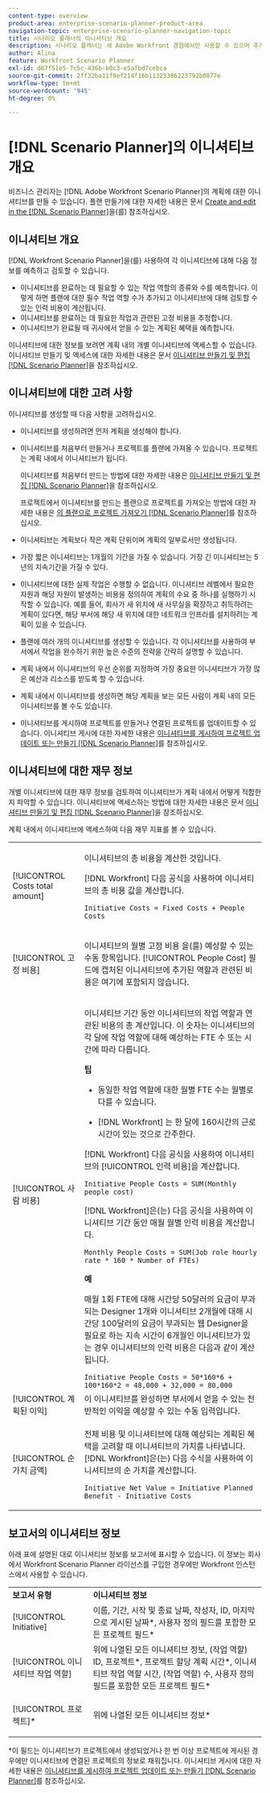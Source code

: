 ```yaml
---
content-type: overview
product-area: enterprise-scenario-planner-product-area
navigation-topic: enterprise-scenario-planner-navigation-topic
title: 시나리오 플래너의 이니셔티브 개요
description: 시나리오 플래너는 새 Adobe Workfront 경험에서만 사용할 수 있으며 추가 라이선스가 필요합니다. Workfront 시나리오 플래너에 대한 자세한 내용은 시나리오 플래너 개요를 참조하십시오.
author: Alina
feature: Workfront Scenario Planner
exl-id: d67f51e5-7c5c-436b-b0c3-e5afbd7cebca
source-git-commit: 2ff32ba11f9ef214f16b11323386223792b0877e
workflow-type: tm+mt
source-wordcount: '945'
ht-degree: 0%

---
```


# [!DNL Scenario Planner]의 이니셔티브 개요

비즈니스 관리자는 [!DNL Adobe Workfront Scenario Planner]의 계획에 대한 이니셔티브를 만들 수 있습니다. 플랜 만들기에 대한 자세한 내용은 문서 [Create and edit in the [!DNL Scenario Planner]](../scenario-planner/create-and-edit-plans.md)을(를) 참조하십시오.

## 이니셔티브 개요

[!DNL Workfront Scenario Planner]을(를) 사용하여 각 이니셔티브에 대해 다음 정보를 예측하고 검토할 수 있습니다.

* 이니셔티브를 완료하는 데 필요할 수 있는 작업 역할의 종류와 수를 예측합니다. 이렇게 하면 플랜에 대한 필수 작업 역할 수가 추가되고 이니셔티브에 대해 검토할 수 있는 인력 비용이 계산됩니다.
* 이니셔티브를 완료하는 데 필요한 작업과 관련된 고정 비용을 추정합니다.
* 이니셔티브가 완료될 때 귀사에서 얻을 수 있는 계획된 혜택을 예측합니다.

이니셔티브에 대한 정보를 보려면 계획 내의 개별 이니셔티브에 액세스할 수 있습니다. 이니셔티브 만들기 및 액세스에 대한 자세한 내용은 문서 [이니셔티브 만들기 및 편집 [!DNL Scenario Planner]](../scenario-planner/create-and-edit-initiatives.md)을 참조하십시오.

## 이니셔티브에 대한 고려 사항

이니셔티브를 생성할 때 다음 사항을 고려하십시오.

* 이니셔티브를 생성하려면 먼저 계획을 생성해야 합니다.
* 이니셔티브를 처음부터 만들거나 프로젝트를 플랜에 가져올 수 있습니다. 프로젝트는 계획 내에서 이니셔티브가 됩니다.

  이니셔티브를 처음부터 만드는 방법에 대한 자세한 내용은 [이니셔티브 만들기 및 편집 [!DNL Scenario Planner]](../scenario-planner/create-and-edit-initiatives.md)을 참조하십시오.

  프로젝트에서 이니셔티브를 만드는 플랜으로 프로젝트를 가져오는 방법에 대한 자세한 내용은 [의 플랜으로 프로젝트 가져오기 [!DNL Scenario Planner]](../scenario-planner/import-projects-to-plans.md)를 참조하십시오.

* 이니셔티브는 계획보다 작은 계획 단위이며 계획의 일부로서만 생성됩니다.
* 가장 짧은 이니셔티브는 1개월의 기간을 가질 수 있습니다. 가장 긴 이니셔티브는 5년의 지속기간을 가질 수 있다.
* 이니셔티브에 대한 실제 작업은 수행할 수 없습니다. 이니셔티브 레벨에서 필요한 자원과 해당 자원이 발생하는 비용을 정의하여 계획의 수요 중 하나를 실행하기 시작할 수 있습니다. 예를 들어, 회사가 새 위치에 새 사무실을 확장하고 취득하려는 계획이 있다면, 해당 부서에 해당 새 위치에 대한 네트워크 인프라를 설치하려는 계획이 있을 수 있습니다.
* 플랜에 여러 개의 이니셔티브를 생성할 수 있습니다. 각 이니셔티브를 사용하여 부서에서 작업을 완수하기 위한 높은 수준의 전략을 간략히 설명할 수 있습니다.
* 계획 내에서 이니셔티브의 우선 순위를 지정하여 가장 중요한 이니셔티브가 가장 많은 예산과 리소스를 받도록 할 수 있습니다.
* 계획 내에서 이니셔티브를 생성하면 해당 계획을 보는 모든 사람이 계획 내의 모든 이니셔티브를 볼 수도 있습니다.

  <!--
  <p data-mc-conditions="QuicksilverOrClassic.Draft mode">(NOTE: this might change when we add to the access levels granularity)</p>
  -->

* 이니셔티브를 게시하여 프로젝트를 만들거나 연결된 프로젝트를 업데이트할 수 있습니다. 이니셔티브 게시에 대한 자세한 내용은 [이니셔티브를 게시하여 프로젝트 업데이트 또는 만들기 [!DNL Scenario Planner]](../scenario-planner/publish-scenarios-update-projects.md)를 참조하십시오.

## 이니셔티브에 대한 재무 정보

개별 이니셔티브에 대한 재무 정보를 검토하여 이니셔티브가 계획 내에서 어떻게 적합한지 파악할 수 있습니다. 이니셔티브에 액세스하는 방법에 대한 자세한 내용은 문서 [이니셔티브 만들기 및 편집 [!DNL Scenario Planner]](../scenario-planner/create-and-edit-initiatives.md)을 참조하십시오.

계획 내에서 이니셔티브에 액세스하여 다음 재무 지표를 볼 수 있습니다.

<!--
<p>(NOTE: several instances drafted in the table below!) </p>
-->

<table style="table-layout:auto"> 
 <col> 
 <col> 
 <tbody> 
  <tr> 
   <td role="rowheader">[!UICONTROL Costs total amount]</td> 
   <td> <p style="font-weight: normal;">이니셔티브의 총 비용을 계산한 것입니다. </p> <p style="font-weight: normal;">[!DNL Workfront] 다음 공식을 사용하여 이니셔티브의 총 비용 값을 계산합니다.</p> <p style="font-weight: normal;"><code>Initiative Costs = Fixed Costs + People Costs</code> </p> </td> 
  </tr> 
  <tr> 
   <td role="rowheader">[!UICONTROL 고정 비용]</td> 
   <td> <p><span style="font-weight: normal;">이니셔티브의 월별 고정 비용 <span>을(를) 예상할 수 있는 수동 항목입니다.</span> [!UICONTROL People Cost] 필드에 캡처된 이니셔티브에 추가된 역할과 관련된 비용은 여기에 포함되지 않습니다.</span> </p> </td> 
  </tr> 
  <tr> 
   <td role="rowheader">[!UICONTROL 사람 비용]</td> 
   <td> <p style="font-weight: normal;">이니셔티브 기간 동안 이니셔티브의 작업 역할과 연관된 비용의 총 계산입니다. 이 숫자는 이니셔티브의 각 달에 작업 역할에 대해 예상하는 FTE 수 또는 시간에 따라 다릅니다. </p> 
     <p><b>팁</b>  
     <ul> 
      <li> <p>동일한 작업 역할에 대한 월별 FTE 수는 월별로 다를 수 있습니다.</p> </li> 
      <li> <p>[!DNL Workfront] 는 한 달에 160시간의 근로시간이 있는 것으로 간주한다. </p> </li> 
     </ul> 
     <p>[!DNL Workfront] 다음 공식을 사용하여 이니셔티브의 [!UICONTROL 인력 비용]을 계산합니다.</p> <p><code>Initiative People Costs = SUM(Monthly people cost)</code> </p> 
    <p> [!DNL Workfront]은(는) 다음 공식을 사용하여 이니셔티브 기간 동안 매월 월별 인력 비용을 계산합니다.</p> 
     <p><code>Monthly People Costs = SUM(Job role hourly rate * 160 * Number of FTEs)</code> </p> 
      <p><b>예</b></p>
      <p>매월 1회 FTE에 대해 시간당 50달러의 요금이 부과되는 Designer 1개와 이니셔티브 2개월에 대해 시간당 100달러의 요금이 부과되는 웹 Designer을 필요로 하는 지속 시간이 6개월인 이니셔티브가 있는 경우 이니셔티브의 인력 비용은 다음과 같이 계산됩니다.</p>
      <code>Initiative People Costs = 50*160*6 + 100*160*2 = 48,000 + 32,000 = 80,000</code>        
  </td> 
  </tr> 
  <tr> 
   <td role="rowheader">[!UICONTROL 계획된 이익]</td> 
   <td>이 이니셔티브를 완성하면 부서에서 얻을 수 있는 전반적인 이익을 예상할 수 있는 수동 입력입니다. </td> 
  </tr> 
  <tr> 
   <td role="rowheader">[!UICONTROL 순 가치 금액]</td> 
   <td> <p style="font-weight: normal;">전체 비용 및 이니셔티브에 대해 예상되는 계획된 혜택을 고려할 때 이니셔티브의 가치를 나타냅니다. [!DNL Workfront]은(는) 다음 수식을 사용하여 이니셔티브의 순 가치를 계산합니다.</p> <p style="font-weight: normal;"><code>Initiative Net Value = Initiative Planned Benefit - Initiative Costs</code> </p> </td> 
  </tr> 
 </tbody> 
</table>

<!--drafted content from People Costs:
(NOTE: drafted below)</p> 
       <p>Depending on whether the plan is set up to use FTEs or hours, Workfront uses the following formulas to calculate People Cost:</p> 
       <ul> 
        <li> <p>When using FTEs: </p> <p><code>People Costs = SUM(Job role hourly rate * Number of months in the Duration * 160 * Number of FTEs)</code>, where 160 is the total number of working hours in a month. </p> <p class="example" data-mc-autonum="<b>Example: </b>"><span class="autonumber"><span><b>Example: </b></span></span><span style="font-weight: normal;"> When estimating resources using FTEs,(NOTE: drafted and yellow and fix the rest of the sentence)
      <p>When using hours:</p> 
      <p><code>Monthly People Costs = SUM(Job role hourly rate * Number of hours estimated for an initiative)</code> </p> 
      <p>For information about setting up the plan to use hours or FTE, see <a href="../scenario-planner/create-and-edit-plans.md" class="MCXref xref">Create and edit plans in the Scenario Planner</a>.</p>-->

## 보고서의 이니셔티브 정보

아래 표에 설명된 대로 이니셔티브 정보를 보고서에 표시할 수 있습니다. 이 정보는 회사에서 Workfront Scenario Planner 라이선스를 구입한 경우에만 Workfront 인스턴스에서 사용할 수 있습니다.

<table style="table-layout:auto"> 
 <col> 
 <col> 
 <tbody> 
  <tr> 
   <td><b>보고서 유형</b></td> 
   <td><b>이니셔티브 정보</b></td> 
  </tr> 
  <tr> 
   <td>[!UICONTROL Initiative] </td> 
   <td>이름, 기간, 시작 및 종료 날짜, 작성자, ID, 마지막으로 게시된 날짜*, 사용자 정의 필드를 포함한 모든 프로젝트 필드*</td> 
  </tr> 
  <tr> 
   <td>[!UICONTROL 이니셔티브 작업 역할]</td> 
   <td>위에 나열된 모든 이니셔티브 정보, (작업 역할) ID, 프로젝트*, 프로젝트 할당 계획 시간*, 이니셔티브 작업 역할 시간, (작업 역할) 수, 사용자 정의 필드를 포함한 모든 프로젝트 필드*</td> 
  </tr> 
  <tr> 
   <td><p>[!UICONTROL 프로젝트]*</p></td> 
   <td> <p>위에 나열된 모든 이니셔티브 정보*</p> </td> 
  </tr> 
 </tbody> 
</table>

*이 필드는 이니셔티브가 프로젝트에서 생성되었거나 한 번 이상 프로젝트에 게시된 경우에만 이니셔티브에 연결된 프로젝트의 정보로 채워집니다. 이니셔티브 게시에 대한 자세한 내용은 [이니셔티브를 게시하여 프로젝트 업데이트 또는 만들기 [!DNL Scenario Planner]](../scenario-planner/publish-scenarios-update-projects.md)를 참조하십시오.
